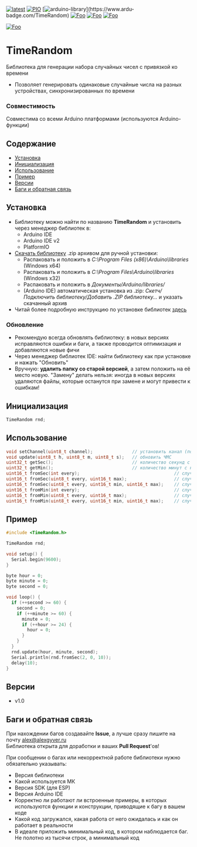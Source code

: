 [![latest](https://img.shields.io/github/v/release/GyverLibs/TimeRandom.svg?color=brightgreen)](https://github.com/GyverLibs/TimeRandom/releases/latest/download/TimeRandom.zip)
[![PIO](https://badges.registry.platformio.org/packages/gyverlibs/library/TimeRandom.svg)](https://registry.platformio.org/libraries/gyverlibs/TimeRandom)
[![arduino-library](https://www.ardu-badge.com/badge/TimeRandom.svg?)](https://www.ardu-badge.com/TimeRandom)
[![Foo](https://img.shields.io/badge/Website-AlexGyver.ru-blue.svg?style=flat-square)](https://alexgyver.ru/)
[![Foo](https://img.shields.io/badge/%E2%82%BD$%E2%82%AC%20%D0%9D%D0%B0%20%D0%BF%D0%B8%D0%B2%D0%BE-%D1%81%20%D1%80%D1%8B%D0%B1%D0%BA%D0%BE%D0%B9-orange.svg?style=flat-square)](https://alexgyver.ru/support_alex/)
[![Foo](https://img.shields.io/badge/README-ENGLISH-blueviolet.svg?style=flat-square)](https://github-com.translate.goog/GyverLibs/TimeRandom?_x_tr_sl=ru&_x_tr_tl=en)  

[![Foo](https://img.shields.io/badge/ПОДПИСАТЬСЯ-НА%20ОБНОВЛЕНИЯ-brightgreen.svg?style=social&logo=telegram&color=blue)](https://t.me/GyverLibs)

# TimeRandom
Библиотека для генерации набора случайных чисел с привязкой ко времени
- Позволяет генерировать одинаковые случайные числа на разных устройствах, синхронизированных по времени

### Совместимость
Совместима со всеми Arduino платформами (используются Arduino-функции)

## Содержание
- [Установка](#install)
- [Инициализация](#init)
- [Использование](#usage)
- [Пример](#example)
- [Версии](#versions)
- [Баги и обратная связь](#feedback)

<a id="install"></a>
## Установка
- Библиотеку можно найти по названию **TimeRandom** и установить через менеджер библиотек в:
    - Arduino IDE
    - Arduino IDE v2
    - PlatformIO
- [Скачать библиотеку](https://github.com/GyverLibs/TimeRandom/archive/refs/heads/main.zip) .zip архивом для ручной установки:
    - Распаковать и положить в *C:\Program Files (x86)\Arduino\libraries* (Windows x64)
    - Распаковать и положить в *C:\Program Files\Arduino\libraries* (Windows x32)
    - Распаковать и положить в *Документы/Arduino/libraries/*
    - (Arduino IDE) автоматическая установка из .zip: *Скетч/Подключить библиотеку/Добавить .ZIP библиотеку…* и указать скачанный архив
- Читай более подробную инструкцию по установке библиотек [здесь](https://alexgyver.ru/arduino-first/#%D0%A3%D1%81%D1%82%D0%B0%D0%BD%D0%BE%D0%B2%D0%BA%D0%B0_%D0%B1%D0%B8%D0%B1%D0%BB%D0%B8%D0%BE%D1%82%D0%B5%D0%BA)
### Обновление
- Рекомендую всегда обновлять библиотеку: в новых версиях исправляются ошибки и баги, а также проводится оптимизация и добавляются новые фичи
- Через менеджер библиотек IDE: найти библиотеку как при установке и нажать "Обновить"
- Вручную: **удалить папку со старой версией**, а затем положить на её место новую. "Замену" делать нельзя: иногда в новых версиях удаляются файлы, которые останутся при замене и могут привести к ошибкам!


<a id="init"></a>
## Инициализация
```cpp
TimeRandom rnd;
```

<a id="usage"></a>
## Использование
```cpp
void setChannel(uint8_t channel);               // установить канал (по умолч 0)
void update(uint8_t h, uint8_t m, uint8_t s);   // обновить ЧМС
uint32_t getSec();                              // количество секунд с начала суток
uint32_t getMin();                              // количество минут с начала суток
uint16_t fromSec(int every);                                    // случайное число, обновляется каждые every секунд
uint16_t fromSec(uint8_t every, uint16_t max);                  // случайное число от 0 до max, обновляется каждые every секунд
uint16_t fromSec(uint8_t every, uint16_t min, uint16_t max);    // случайное число от min до max, обновляется каждые every секунд
uint16_t fromMin(int every);                                    // случайное число, обновляется каждые every минут
uint16_t fromMin(uint8_t every, uint16_t max);                  // случайное число от 0 до max, обновляется каждые every минут
uint16_t fromMin(uint8_t every, uint16_t min, uint16_t max);    // случайное число от min до max, обновляется каждые every минут
```

<a id="example"></a>
## Пример
```cpp
#include <TimeRandom.h>

TimeRandom rnd;

void setup() {
  Serial.begin(9600);
}

byte hour = 0;
byte minute = 0;
byte second = 0;

void loop() {
  if (++second >= 60) {
    second = 0;
    if (++minute >= 60) {
      minute = 0;
      if (++hour >= 24) {
        hour = 0;
      }
    }
  }
  rnd.update(hour, minute, second);
  Serial.println(rnd.fromSec(2, 0, 10));
  delay(10);
}
```

<a id="versions"></a>
## Версии
- v1.0

<a id="feedback"></a>
## Баги и обратная связь
При нахождении багов создавайте **Issue**, а лучше сразу пишите на почту [alex@alexgyver.ru](mailto:alex@alexgyver.ru)  
Библиотека открыта для доработки и ваших **Pull Request**'ов!


При сообщении о багах или некорректной работе библиотеки нужно обязательно указывать:
- Версия библиотеки
- Какой используется МК
- Версия SDK (для ESP)
- Версия Arduino IDE
- Корректно ли работают ли встроенные примеры, в которых используются функции и конструкции, приводящие к багу в вашем коде
- Какой код загружался, какая работа от него ожидалась и как он работает в реальности
- В идеале приложить минимальный код, в котором наблюдается баг. Не полотно из тысячи строк, а минимальный код
